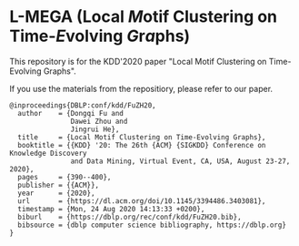 # L-MEGA (Local *M*otif Clustering on Time-*E*volving *G*r*a*phs)
This repository is for the KDD'2020 paper "Local Motif Clustering on Time-Evolving Graphs".

If you use the materials from the repositiory, please refer to our paper.
```
@inproceedings{DBLP:conf/kdd/FuZH20,
  author    = {Dongqi Fu and
               Dawei Zhou and
               Jingrui He},
  title     = {Local Motif Clustering on Time-Evolving Graphs},
  booktitle = {{KDD} '20: The 26th {ACM} {SIGKDD} Conference on Knowledge Discovery
               and Data Mining, Virtual Event, CA, USA, August 23-27, 2020},
  pages     = {390--400},
  publisher = {{ACM}},
  year      = {2020},
  url       = {https://dl.acm.org/doi/10.1145/3394486.3403081},
  timestamp = {Mon, 24 Aug 2020 14:13:33 +0200},
  biburl    = {https://dblp.org/rec/conf/kdd/FuZH20.bib},
  bibsource = {dblp computer science bibliography, https://dblp.org}
}
```

